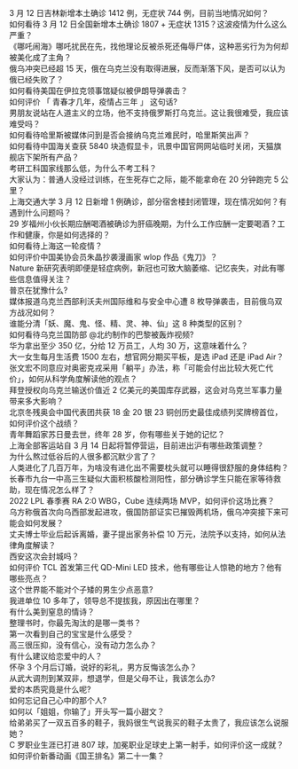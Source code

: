 3 月 12 日吉林新增本土确诊 1412 例，无症状 744 例，目前当地情况如何？  
如何看待 3 月 12 日全国新增本土确诊 1807 + 无症状 1315？这波疫情为什么这么严重？  
《哪吒闹海》哪吒扰民在先，找他理论反被杀死还侮辱尸体，这种恶劣行为为何却被美化成了主角？  
俄乌冲突已经超 15 天，俄在乌克兰没有取得进展，反而渐落下风，是否可以认为俄已经失败了？  
如何看待美国在伊拉克领事馆疑似被伊朗导弹袭击？  
如何评价 「 青春才几年，疫情占三年 」 这句话?  
男朋友说站在人道主义的立场，他不支持俄罗斯打乌克兰。这让我很难受，我应该难受吗？  
如何看待哈里斯被媒体问到是否会接纳乌克兰难民时，哈里斯笑出声？  
如何看待中国海关查获 5840 块造假显卡，讯景中国官网网站临时关闭，天猫旗舰店下架所有产品？  
考研工科国家线那么低，为什么不考工科？  
大家认为：普通人没经过训练，在生死存亡之际，能不能拿命在 20 分钟跑完 5 公里？  
上海交通大学 3 月 12 日新增 1 例确诊，部分宿舍楼封闭管理，现在情况如何？有遇到什么问题吗？  
29 岁福州小伙长期应酬喝酒被确诊为肝癌晚期，为什么工作应酬一定要喝酒？工作和健康，你是如何选择的？  
如何看待上海这一轮疫情？  
如何评价中国美协会员朱晶抄袭漫画家 wlop 作品《鬼刀》？  
Nature 新研究表明即便是轻症病例，新冠也可致大脑萎缩、记忆丧失，对此有哪些信息值得关注？  
普京在犹豫什么?  
媒体报道乌克兰西部利沃夫州国际维和与安全中心遭 8 枚导弹袭击，目前俄乌双方战况如何？  
谁能分清「妖、魔、鬼、怪、精、灵、神、仙」这 8 种类型的区别？  
如何看待乌克兰国防部 @北约制作的巴黎被轰炸视频?  
华为拿出至少 350 亿，分给 12 万员工，人均 30 万，这意味着什么？  
大一女生每月生活费 1500 左右，想官网分期买平板，是选 iPad 还是 iPad Air？  
张文宏不同意应对奥密克戎采用「躺平」办法，称「可能会付出比较大死亡代价」，如何从科学角度解读他的观点？  
拜登授权向乌克兰输送价值近 2 亿美元的美国库存武器，这会对乌克兰军事力量带来多大影响？  
北京冬残奥会中国代表团共获 18 金 20 银 23 铜创历史最佳成绩列奖牌榜首位，如何评价这个战绩？  
青年舞蹈家苏日曼去世，终年 28 岁，你有哪些关于她的记忆？  
上海全部客运站自 3 月 14 日起将暂停营运，目前进出沪有哪些政策调整？  
为什么熬过低谷后的人很多都沉默少言了？  
人类进化了几百万年，为啥没有进化出不需要枕头就可以睡得很舒服的身体结构？  
长春市九台一中高三生疑似大面积核酸检测阳性，部分确诊学生只能在家等待救助，现在情况怎么样了？  
2022 LPL 春季赛 RA 2:0 WBG，Cube 连续两场 MVP，如何评价这场比赛？  
乌方称俄首次向乌西部发起进攻，俄国防部证实已摧毁两机场，俄乌冲突接下来可能会如何发展？  
丈夫博士毕业后起诉离婚，妻子提出家务补偿 10 万元，法院予以支持，如何从法律角度解读？  
西安这次会封城吗？  
如何评价 TCL 首发第三代 QD-Mini LED 技术，他有哪些让人惊艳的地方？他有哪些亮点？  
这个世界能不能对个子矮的男生少点恶意?  
我进单位 10 多年了，领导总不提拔我，原因出在哪里？  
有什么美到窒息的情诗？  
整理书时，你最先淘汰的是哪一类书？  
第一次看到自己的宝宝是什么感受？  
高三很压抑，没有信心，没有动力怎么办？  
有什么建议给恋爱中的人？  
怀孕 3 个月后订婚，说好的彩礼，男方反悔该怎么办？  
从武大调剂到某双非，想退学，但是父母不让，我该怎么办?  
爱的本质究竟是什么呢?  
如何忘记自己心中的那个人?  
如何以「姐姐，你输了」开头写一篇小甜文？  
给弟弟买了一双五百多的鞋子，我妈很生气说我买的鞋子太贵了，我应该怎么说服她？  
C 罗职业生涯已打进 807 球，加冕职业足球史上第一射手，如何评价这一成就？  
如何评价新番动画《国王排名》第二十一集？  
